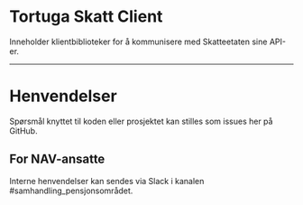 Tortuga Skatt Client
====================

Inneholder klientbiblioteker for å kommunisere med Skatteetaten sine API-er.

---

# Henvendelser

Spørsmål knyttet til koden eller prosjektet kan stilles som issues her på GitHub.

## For NAV-ansatte

Interne henvendelser kan sendes via Slack i kanalen #samhandling_pensjonsområdet.

